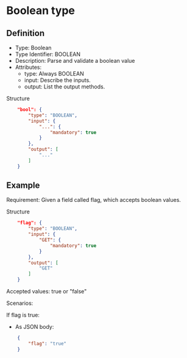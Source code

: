 # Boolean type

## Definition
* Type: Boolean
* Type Identifier: BOOLEAN
* Description: Parse and validate a boolean value
* Attributes:
  * type: Always BOOLEAN
  * input: Describe the inputs.
  * output: List the output methods.

Structure
```json
	"bool": {
		"type": "BOOLEAN",
		"input": {
			"...": {
				"mandatory": true
			}
		},
		"output": [
			"..."
		]
	}
```

## Example

Requirement: Given a field called flag, which accepts boolean values.

Structure
```json
	"flag": {
		"type": "BOOLEAN",
		"input": {
			"GET": {
				"mandatory": true
			}
		},
		"output": [
			"GET"
		]
	}
```

Accepted values: true or "false"

Scenarios:

If flag is true:
* As JSON body:
```json
	{
		"flag": "true"
	}
```
